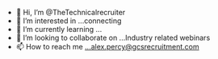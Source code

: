 - 👋 Hi, I’m @TheTechnicalrecruiter
- 👀 I’m interested in ...connecting 
- 🌱 I’m currently learning ...
- 💞️ I’m looking to collaborate on ...Industry related webinars 
- 📫 How to reach me ...alex.percy@gcsrecruitment.com

<!---
TheTechnicalrecruiter/TheTechnicalrecruiter is a ✨ special ✨ repository because its `README.md` (this file) appears on your GitHub profile.
You can click the Preview link to take a look at your changes.
--->
